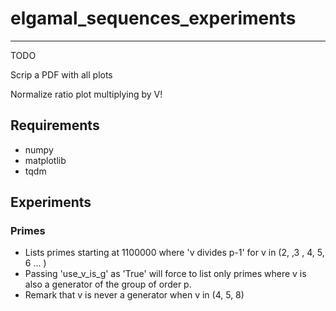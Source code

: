 # elgamal_sequences_experiments

---

TODO

Scrip a PDF with all plots

Normalize ratio plot multiplying by V!

## Requirements
* numpy
* matplotlib
* tqdm

## Experiments

### Primes
* Lists primes starting at 1100000 where 'v divides p-1' for v in (2, ,3 , 4, 5, 6 ... )
* Passing 'use_v_is_g' as 'True' will force to list only primes where v is also a generator of the group of order p.
* Remark that v is never a generator when v in (4, 5, 8)

###
